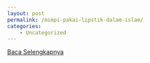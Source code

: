 ```yaml
---
layout: post
permalink: /mimpi-pakai-lipstik-dalam-islam/
categories:
    - Uncategorized
---
```


[Baca Selengkapnya](/06)